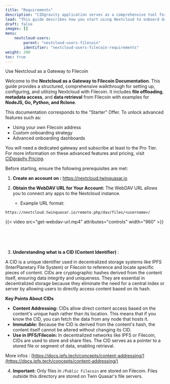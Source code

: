 ```yaml
---
title: "Requirements"
description: "CIDgravity application serves as a comprehensive tool for managing and monitoring of : clients, pricing, acceptance criterias, avalability and activity."
lead: "This guide describes how you start using Nextcloud to onboard data to Filecoin."
draft: false
images: []
menu:
    nextcloud-users:
        parent: "nextcloud-users-filecoin"
        identifier: "nextcloud-users-filecoin-requirements"
weight: 200
toc: true
---
```


Use Nextcloud as a Gateway to Filecoin

Welcome to the **Nextcloud as a Gateway to Filecoin Documentation**. This guide provides a structured, comprehensive walkthrough for setting up, configuring, and utilizing Nextcloud with Filecoin. It includes **file offloading**, **metadata access**, and **data retrieval** from Filecoin with examples for **NodeJS, Go, Python, and Rclone**.

This documentation corresponds to the "Starter" Offer. To unlock advanced features such as:

- Using your own Filecoin address
- Custom onboarding strategy
- Advanced onboarding dashboards

You will need a dedicated gateway and subscribe at least to the Pro Tier. For more information on these advanced features and pricing, visit [CIDgravity Pricing](https://www.cidgravity.com/pricing).

Before starting, ensure the following prerequisites are met:

1. **Create an account on :** https://nextcloud.twinquasar.io
2. **Obtain the WebDAV URL for Your Account:**
    The WebDAV URL allows you to connect any apps to the Nextcloud instance.
    
    - Example URL format:

```
https://nextcloud.twinquasar.io/remote.php/dav/files/<username>/
```

{{< video src="get-webdav-url.mp4" attributes="controls" width="960" >}}




</br>
</br>
</br>

3. **Understanding what is a CID (Content Identifier)** :

A CID is a unique identifier used in decentralized storage systems like IPFS (InterPlanetary File System) or Filecoin to reference and locate specific pieces of content. CIDs are cryptographic hashes derived from the content itself, ensuring data integrity and uniqueness. They are essential in decentralized storage because they eliminate the need for a central index or server by allowing users to directly access content based on its hash.

**Key Points About CIDs**

- **Content Addressing:** CIDs allow direct content access based on the content's unique hash rather than its location. This means that if you know the CID, you can fetch the data from any node that hosts it.
- **Immutable:** Because the CID is derived from the content's hash, the content itself cannot be altered without changing its CID.
- **Use in IPFS/Filecoin:** In decentralized networks like IPFS or Filecoin, CIDs are used to store and share files. The CID serves as a pointer to a stored file or segment of data, enabling retrieval.


More infos : [https://docs.ipfs.tech/concepts/content-addressing/](https://docs.ipfs.tech/concepts/content-addressing/)

4.  **Important:**
    Only files in `/Public Filecoin` are stored on Filecoin.
    Files outside this directory are stored on Twin Quasar's file servers.
